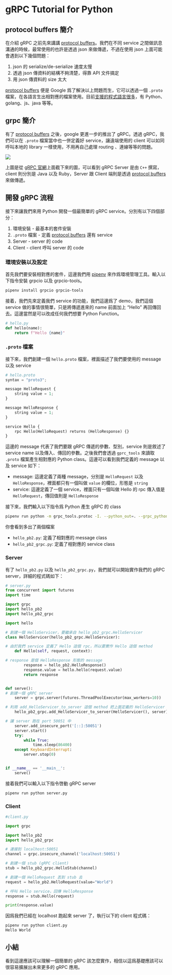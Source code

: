 # gRPC Tutorial for Python

## protocol buffers 簡介
在介紹 gRPC 之前先來講講 [protocol buffers](https://developers.google.com/protocol-buffers/)。我們在不同 service 之間做訊息溝通的時候，最常使用的也許是透過 json 來做傳遞，不過在使用 json 上面可能會遇到以下幾個問題：

1. json 的 serialize/de-serialize 速度太慢
2. 透過 json 傳資料的結構不夠清楚，得靠 API 文件搞定
3. 用 json 傳資料的 size 太大

[protocol buffers](https://developers.google.com/protocol-buffers/) 便是 Google 爲了解決以上問題而生，它可以透過一個 `.proto` 檔案，在各語言生出相對應的檔案使用。目前[支援的程式語言很多](https://github.com/google/protobuf)，有 Python、golang、js、java 等等。

## grpc 簡介
有了 [protocol buffers](https://developers.google.com/protocol-buffers/) 之後，google 更進一步的推出了 gRPC。透過 gRPC，我們可以在 `.proto` 檔案當中也一併定義好 service，讓遠端使用的 client 可以如同呼叫本地的 library 一樣使用，不用再自己處理 routing 、連線等等的問題。

![](https://grpc.io/img/landing-2.svg)

上圖是從 [gRPC 官網](https://grpc.io/)上面截下來的圖，可以看到 gRPC Server 是由 `C++` 撰寫，client 則分別是 Java 以及 Ruby，Server 跟 Client 端則是透過 [protocol buffers](https://developers.google.com/protocol-buffers/) 來做傳遞。

## 開發 gRPC 流程
接下來讓我們來用 Python 開發一個最簡單的 gRPC service。分別有以下四個部分：

1. 環境安裝 - 最基本的套件安裝
2. `.proto` 檔案 - 定義 [protocol buffers](https://developers.google.com/protocol-buffers/) 還有 service
3. Server  - server 的 code 
4. Client - client 呼叫 server 的 code 

### 環境安裝以及設定
首先我們要安裝相對應的套件，這邊我們用 [pipenv](https://docs.pipenv.org/) 來作爲環境管理工具。輸入以下指令安裝 grpcio 以及 grpcio-tools。

```bash
pipenv install grpcio grpcio-tools
```

接着，我們先來定義我們 service 的功能，我們這邊爲了 demo，我們這個 service 做的事情很簡單，只是將傳遞進來的 name 前面加上 “Hello” 再回傳回去。這邊當然是可以改成任何我們想要 Python Function。

```python
# hello.py
def hello(name):
	return f"Hello {name}"
```

### `.proto` 檔案

接下來，我們創建一個 `hello.proto` 檔案，裡面描述了我們要使用的 message 以及 service

```python
# hello.proto
syntax = "proto3";

message HelloRequest {
	string value = 1;
}

message HelloResponse {
	string value = 1;
}

service Hello {
	rpc Hello(HelloRequest) returns (HelloResponse) {}
}

```

這邊的 message 代表了我們要跟 gRPC 傳遞的參數、型別，service 則是敘述了 service name 以及傳入、傳回的參數。之後我們會透過 `gprc_tools` 來讀取 `.proto` 檔案產生相對應的 Python class。這邊可以看到我們定義的 message 以及 service 如下：

* message: 這邊定義了兩種 message，分別是 `HelloRequest` 以及 `HelloResponse`，裡面都只有一個叫做 `value` 的欄位，形態是 `string`
* service: 這邊定義了一個 service，裡面只有一個叫做 Hello 的 rpc 傳入值是 `HelloRequest`，傳回值則是 `HelloResponse`

接下來，我們輸入以下指令爲 Python 產生 gRPC 的 class 

```bash
pipenv run python -m grpc_tools.protoc -I. --python_out=. --grpc_python_out=. hello.proto
```

你會看到多出了兩個檔案

* `hello_pb2.py`: 定義了相對應的 message class
* `hello_pb2_grpc.py`: 定義了相對應的 service class

### Server 
有了 `hello_pb2.py` 以及 `hello_pb2_grpc.py`，我們就可以開始實作我們的 gRPC server，詳細的程式碼如下：

```python
# server.py
from concurrent import futures
import time

import grpc 
import hello_pb2
import hello_pb2_grpc

import hello

# 創建一個 HelloServicer，要繼承自 hello_pb2_grpc.HelloServicer
class HelloServicer(hello_pb2_grpc.HelloServicer):

# 由於我們 service 定義了 Hello 這個 rpc，所以要實作 Hello 這個 method
	def Hello(self, request, context):

# response 是個 HelloResponse 形態的 message
		response = hello_pb2.HelloResponse()
		response.value = hello.hello(request.value)
		return response


def serve():
# 創建一個 gRPC server
	server = grpc.server(futures.ThreadPoolExecutor(max_workers=10))

# 利用 add_HelloServicer_to_server 這個 method 把上面定義的 HelloServicer 加到 server 當中
	hello_pb2_grpc.add_HelloServicer_to_server(HelloServicer(), server)

# 讓 server 跑在 port 50051 中
	server.add_insecure_port('[::]:50051')
	server.start()
	try:
		while True:
			time.sleep(86400)
	except KeyboardInterrupt:
		server.stop(0)


if __name__ == '__main__':
	serve()

```

接着我們可以輸入以下指令啓動 gRPC server

```python
pipenv run python server.py
```

### Client

```python
#client.py 

import grpc

import hello_pb2
import hello_pb2_grpc

# 連接到 localhost:50051
channel = grpc.insecure_channel('localhost:50051')

# 創建一個 stub (gRPC client)
stub = hello_pb2_grpc.HelloStub(channel)

# 創建一個 HelloRequest 丟到 stub 去
request = hello_pb2.HelloRequest(value="World")

# 呼叫 Hello service，回傳 HelloResponse
response = stub.Hello(request)

print(response.value)

```

因爲我們已經在 localhost 跑起來 server 了，執行以下的 client 程式碼：

```python
pipenv run python client.py
Hello World
```

## 小結
看到這邊應該可以理解一個簡單的 gRPC 該怎麼實作，相信以這爲基礎應該可以很容易擴展出未來更多的 gRPC 應用。